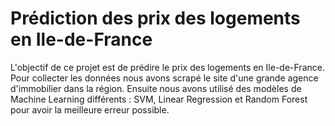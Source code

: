 # Prédiction des prix des logements en Ile-de-France

L'objectif de ce projet est de prédire le prix des logements en Ile-de-France. 
Pour collecter les données nous avons scrapé le site d'une grande agence d'immobilier dans la région. 
Ensuite nous avons utilisé des modèles de Machine Learning différents : SVM, Linear Regression et Random Forest pour 
avoir la meilleure erreur possible.


